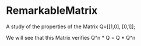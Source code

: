 # RemarkableMatrix

A study of the properties of the Matrix
Q=[[1,0],
	 [0,1]];
   
We will see that this Matrix verifies Q^n * Q = Q * Q^n
